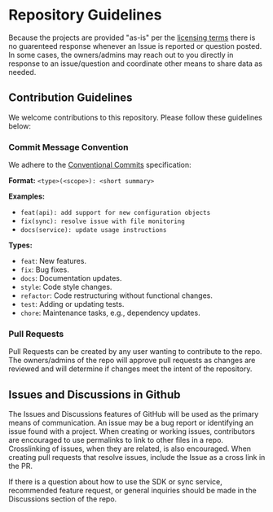 # Repository Guidelines

Because the projects are provided "as-is" per the [licensing terms](../license.txt) there is no guarenteed response whenever an Issue is reported or question posted. In some cases, the owners/admins may reach out to you directly in response to an issue/question and coordinate other means to share data as needed.

## Contribution Guidelines
We welcome contributions to this repository. Please follow these guidelines below:

### Commit Message Convention
We adhere to the [Conventional Commits](https://www.conventionalcommits.org/) specification:

**Format:** `<type>(<scope>): <short summary>`

**Examples:**
- `feat(api): add support for new configuration objects`
- `fix(sync): resolve issue with file monitoring`
- `docs(service): update usage instructions`

**Types:**
- `feat`: New features.
- `fix`: Bug fixes.
- `docs`: Documentation updates.
- `style`: Code style changes.
- `refactor`: Code restructuring without functional changes.
- `test`: Adding or updating tests.
- `chore`: Maintenance tasks, e.g., dependency updates.

### Pull Requests

Pull Requests can be created by any user wanting to contribute to the repo. The owners/admins of the repo will approve pull requests as changes are reviewed and will determine if changes meet the intent of the repository.

## Issues and Discussions in Github

The Issues and Discussions features of GitHub will be used as the primary means of communication.  An issue may be a bug report or identifying an issue found with a project. When creating or working issues, contributors are encouraged to use permalinks to link to other files in a repo.  Crosslinking of issues, when they are related, is also encouraged. When creating pull requests that resolve issues, include the Issue as a cross link in the PR.

If there is a question about how to use the SDK or sync service, recommended feature request, or general inquiries should be made in the Discussions section of the repo.
